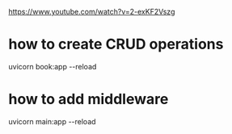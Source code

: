 https://www.youtube.com/watch?v=2-exKF2Vszg


# how to create CRUD operations
uvicorn book:app --reload


# how to add middleware 
uvicorn main:app --reload
